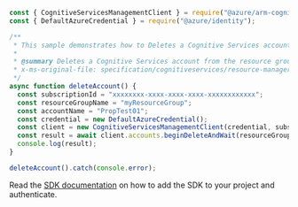 ```javascript
const { CognitiveServicesManagementClient } = require("@azure/arm-cognitiveservices");
const { DefaultAzureCredential } = require("@azure/identity");

/**
 * This sample demonstrates how to Deletes a Cognitive Services account from the resource group.
 *
 * @summary Deletes a Cognitive Services account from the resource group.
 * x-ms-original-file: specification/cognitiveservices/resource-manager/Microsoft.CognitiveServices/stable/2022-03-01/examples/DeleteAccount.json
 */
async function deleteAccount() {
  const subscriptionId = "xxxxxxxx-xxxx-xxxx-xxxx-xxxxxxxxxxxx";
  const resourceGroupName = "myResourceGroup";
  const accountName = "PropTest01";
  const credential = new DefaultAzureCredential();
  const client = new CognitiveServicesManagementClient(credential, subscriptionId);
  const result = await client.accounts.beginDeleteAndWait(resourceGroupName, accountName);
  console.log(result);
}

deleteAccount().catch(console.error);
```

Read the [SDK documentation](https://github.com/Azure/azure-sdk-for-js/blob/%40azure%2Farm-cognitiveservices_7.1.0/sdk/cognitiveservices/arm-cognitiveservices/README.md) on how to add the SDK to your project and authenticate.
